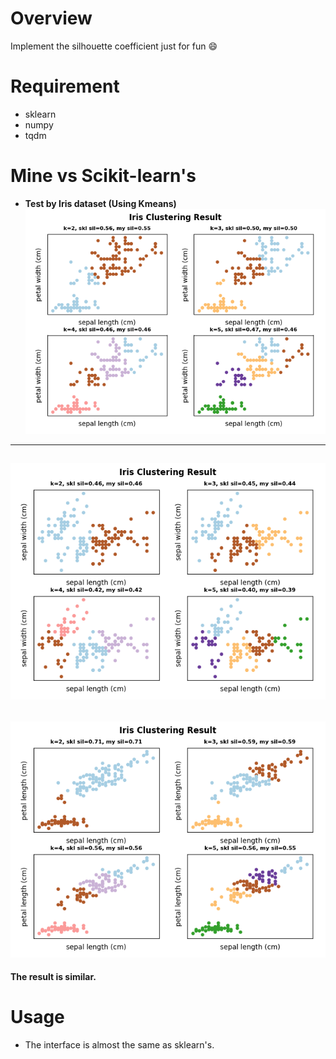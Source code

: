 # Overview
Implement the silhouette coefficient just for fun :smile:

# Requirement
- sklearn
- numpy
- tqdm

# Mine vs Scikit-learn's
- __Test by Iris dataset (Using Kmeans)__
![](assets/3.png)
---
![](assets/1.png)
---
![](assets/2.png)
---
__The result is similar.__

# Usage
- The interface is almost the same as sklearn's.

